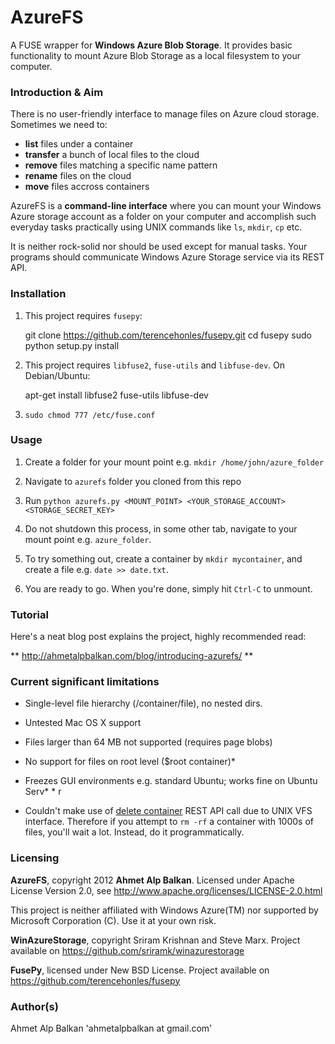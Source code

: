 AzureFS
=======

A FUSE wrapper for **Windows Azure Blob Storage**. It provides basic
functionality to mount Azure Blob Storage as a local filesystem to
your computer.

### Introduction & Aim

There is no user-friendly interface to manage files on Azure cloud 
storage. Sometimes we need to:

* **list** files under a container
* **transfer** a bunch of local files to the cloud
* **remove** files matching a specific name pattern
* **rename** files on the cloud
* **move** files accross containers

AzureFS is a **command-line interface** where you can mount your Windows
Azure storage account as a folder on your computer and accomplish
such everyday tasks practically using UNIX commands like `ls`, `mkdir`, `cp` etc.

It is neither rock-solid nor should be used except for manual tasks. 
Your programs should communicate Windows Azure Storage service via
its REST API.

### Installation

1. This project requires `fusepy`:

    git clone https://github.com/terencehonles/fusepy.git
    cd fusepy
    sudo python setup.py install

2. This project requires `libfuse2`, `fuse-utils` and `libfuse-dev`.
On Debian/Ubuntu:

    apt-get install libfuse2 fuse-utils libfuse-dev

3. `sudo chmod 777 /etc/fuse.conf`

### Usage

1. Create a folder for your mount point e.g. `mkdir /home/john/azure_folder`

2. Navigate to `azurefs` folder you cloned from this repo

3. Run `python azurefs.py <MOUNT_POINT> <YOUR_STORAGE_ACCOUNT> <STORAGE_SECRET_KEY>`

4. Do not shutdown this process, in some other tab, navigate to your mount
point e.g. `azure_folder`.

5. To try something out, create a container by `mkdir mycontainer`, and create
a file e.g. `date >> date.txt`.

6. You are ready to go. When you're done, simply hit `Ctrl-C` to unmount.

### Tutorial

Here's a neat blog post explains the project, highly recommended read:

** http://ahmetalpbalkan.com/blog/introducing-azurefs/ **

### Current significant limitations

* Single-level file hierarchy (/container/file), no nested dirs.
* Untested Mac OS X support
* Files larger than 64 MB not supported (requires page blobs)
* No support for files on root level ($root container)* 
* Freezes GUI environments e.g. standard Ubuntu; works fine on Ubuntu Serv* * r

* Couldn't make use of [delete container](http://msdn.microsoft.com/en-us/library/windowsazure/dd179408.aspx) REST API call due to UNIX VFS interface. 
Therefore if you attempt to `rm -rf` a container with 1000s of files, you'll wait a 
lot. Instead, do it programmatically.

### Licensing

**AzureFS**, copyright 2012 **Ahmet Alp Balkan**. Licensed under Apache
License Version 2.0, see http://www.apache.org/licenses/LICENSE-2.0.html

This project is neither affiliated with Windows Azure(TM) nor
supported by Microsoft Corporation (C). Use it at your own risk.

**WinAzureStorage**, copyright Sriram Krishnan and Steve Marx.
Project available on https://github.com/sriramk/winazurestorage

**FusePy**, licensed under New BSD License. Project available on
https://github.com/terencehonles/fusepy

### Author(s)

Ahmet Alp Balkan 'ahmetalpbalkan at gmail.com'


